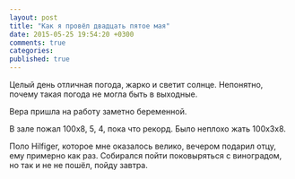 ```yaml
---
layout: post
title: "Как я провёл двадцать пятое мая"
date: 2015-05-25 19:54:20 +0300
comments: true
categories: 
published: true
---
```

Целый день отличная погода, жарко и светит солнце. Непонятно, почему такая погода не могла быть в выходные.

Вера пришла на работу заметно беременной.

В зале пожал 100х8, 5, 4, пока что рекорд. Было неплохо жать 100х3х8.

Поло Hilfiger, которое мне оказалось велико, вечером подарил отцу, ему примерно как раз. Собирался пойти поковыряться с виноградом, но так и не не пошёл, пойду завтра.